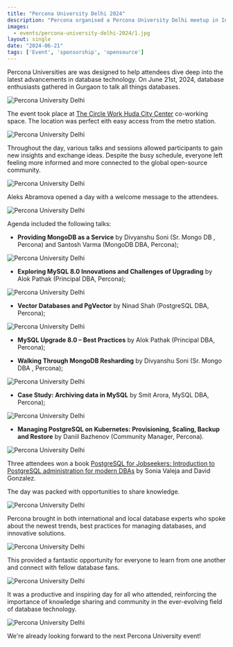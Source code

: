 ```yaml
---
title: "Percona University Delhi 2024"
description: "Percona organised a Percona University Delhi meetup in India on June 21st, 2024. It was a free database event about MySQL, PostgreSQL, MariaDB, and MongoDB. "
images:
  - events/percona-university-delhi-2024/1.jpg
layout: single
date: "2024-06-21"
tags: ['Event', 'sponsorship', 'opensource']
---
```


Percona Universities are was designed to help attendees dive deep into the latest advancements in database technology. On June 21st, 2024, database enthusiasts gathered in Gurgaon to talk all things databases. 

![Percona University Delhi](/events/percona-university-delhi-2024/1.jpg)

The event took place at [The Circle Work Huda City Center](https://www.thecircle.work/) co-working space. The location was perfect eith easy access from the metro station.

![Percona University Delhi](/events/percona-university-delhi-2024/11.jpg)

Throughout the day, various talks and sessions allowed participants to gain new insights and exchange ideas. Despite the busy schedule, everyone left feeling more informed and more connected to the global open-source community.

![Percona University Delhi](/events/percona-university-delhi-2024/12.jpg)


Aleks Abramova opened a day with a welcome message to the attendees. 

![Percona University Delhi](/events/percona-university-delhi-2024/14.jpg)

Agenda included the following talks:

- **Providing MongoDB as a Service** by Divyanshu Soni (Sr. Mongo DB , Percona) and Santosh Varma (MongoDB DBA, Percona);

![Percona University Delhi](/events/percona-university-delhi-2024/2.jpg)

- **Exploring MySQL 8.0 Innovations and Challenges of Upgrading** by Alok Pathak (Principal DBA, Percona);

![Percona University Delhi](/events/percona-university-delhi-2024/3.jpg)

- **Vector Databases and PgVector** by Ninad Shah (PostgreSQL DBA, Percona);

![Percona University Delhi](/events/percona-university-delhi-2024/4.jpg)

- **MySQL Upgrade 8.0 – Best Practices** by Alok Pathak (Principal DBA, Percona);


- **Walking Through MongoDB Resharding** by Divyanshu Soni (Sr. Mongo DBA , Percona);

![Percona University Delhi](/events/percona-university-delhi-2024/10.jpg)


- **Case Study: Archiving data in MySQL** by Smit Arora, MySQL DBA, Percona);

![Percona University Delhi](/events/percona-university-delhi-2024/5.jpg)

- **Managing PostgreSQL on Kubernetes: Provisioning, Scaling, Backup and Restore** by Daniil Bazhenov (Community Manager, Percona).

![Percona University Delhi](/events/percona-university-delhi-2024/6.jpg)

Three attendees won a book [PostgreSQL for Jobseekers: Introduction to PostgreSQL administration for modern DBAs](https://www.amazon.com/PostgreSQL-Jobseekers-Introduction-administration-English/dp/935551400X) by Sonia Valeja and David Gonzalez. 

The day was packed with opportunities to share knowledge.

![Percona University Delhi](/events/percona-university-delhi-2024/13.jpg)

Percona brought in both international and local database experts who spoke about the newest trends, best practices for managing databases, and innovative solutions. 

![Percona University Delhi](/events/percona-university-delhi-2024/7.jpg)

This provided a fantastic opportunity for everyone to learn from one another and connect with fellow database fans.

![Percona University Delhi](/events/percona-university-delhi-2024/8.jpg)

It was a productive and inspiring day for all who attended, reinforcing the importance of knowledge sharing and community in the ever-evolving field of database technology. 

![Percona University Delhi](/events/percona-university-delhi-2024/9.jpg)

We're already looking forward to the next Percona University event!






